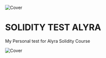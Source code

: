 ![Cover](https://github.com/nephcode/test-solidity/blob/main/images/header-solidity.png)

# SOLIDITY TEST ALYRA
My Personal test for Alyra Solidity Course



![Cover](https://github.com/nephcode/test-solidity/blob/main/images/footer-solidity.png)
